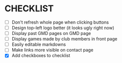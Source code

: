 # CHECKLIST

- [ ] Don't refresh whole page when clicking buttons
- [ ] Design top-left logo better (it looks ugly right now)
- [ ] Display past GMD pages on GMD page
- [ ] Display games made by club members in front page
- [ ] Easily editable markdowns
- [ ] Make links more visible on contact page
- [x] Add checkboxes to checklist
